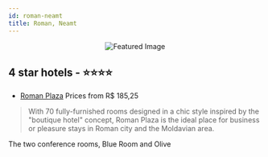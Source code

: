 ```yaml
---
id: roman-neamt
title: Roman, Neamt
---
```


<center><img src="https://i.travelapi.com/hotels/10000000/9870000/9867600/9867520/c225b4e4_b.jpg" alt="Featured Image" /></center>


##  4 star hotels - ⭐️⭐️⭐️⭐️

-    [Roman Plaza](https://us.hurb.com/hotels/roman/roman-plaza-JNP-JP948754?cmp=18055) Prices from R$ 185,25
   > With 70 fully-furnished rooms designed in a chic style inspired by the &quot;boutique hotel&quot; concept, Roman Plaza is the ideal place for business or pleasure stays in Roman city and the Moldavian area.  

The two conference rooms, Blue Room and Olive
